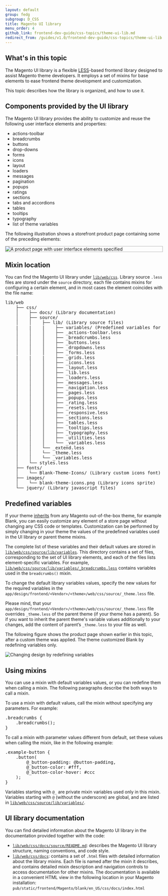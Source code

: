 ```yaml
---
layout: default
group: fedg
subgroup: D_CSS
title: Magento UI library
menu_order: 4
github_link: frontend-dev-guide/css-topics/theme-ui-lib.md
redirect_from: /guides/v1.0/frontend-dev-guide/css-topics/theme-ui-lib.html
---
```


<h2 id="fedg_using-ui-lib_overview">What's in this topic</h2>

The Magento UI library is a flexible <a href="http://lesscss.org/" target="_blank">LESS</a>-based frontend library designed to assist Magento theme developers. It employs a set of mixins for base elements to ease frontend theme development and customization. 

This topic describes how the library is organized, and how to use it. 

<h2 id="library_elements">Components provided by the UI library</h2>
The Magento UI library provides the ability to customize and reuse the following user interface elements and properties:

*	actions-toolbar
*	breadcrumbs
*	buttons
*	drop-downs
*	forms
*	icons
*	layout
*	loaders
*	messages
*	pagination
*	popups
*	ratings
*	sections
*	tabs and accordions
*	tables
*	tooltips
*	typography
*	list of theme variables

The following illustration shows a storefront product page containing some of the preceding elements:

<div style="border: 1px solid #ABABAB">
<img src="{{ site.baseurl }}common/images/ui_lib1.png" alt="A product page with user interface elements specified">
</div>

<h2 id="fedg_using-ui-lib_mixins">Mixin location</h2>

 You can find the Magento UI library under <a href="{{site.mage2000url}}lib/web/css" target="_blank"><code>lib/web/css</code></a>. Library source `.less` files are stored under the `source` directory, each file contains mixins for configuring a certain element, and in most cases the element coincides with the file name:

<pre>lib/web
    ├── css/
    │    ├── docs/ (Library documentation)
    │    ├── source/
    │    │    ├── lib/ (Library source files)
    |    |    |    ├── variables/ (Predefined variables for each mixin)
    │    │    │    ├── _actions-toolbar.less
    │    │    │    ├── _breadcrumbs.less
    │    │    │    ├── _buttons.less
    │    │    │    ├── _dropdowns.less
    │    │    │    ├── _forms.less
    |    |    |    ├── _grids.less
    │    │    │    ├── _icons.less
    │    │    │    ├── _layout.less
    │    │    │    ├── _lib.less
    │    │    │    ├── _loaders.less
    │    │    │    ├── _messages.less
    │    │    │    ├── _navigation.less
    │    │    │    ├── _pages.less
    │    │    │    ├── _popups.less
    │    │    │    ├── _rating.less
    │    │    │    ├── _resets.less
    │    │    │    ├── _responsive.less
    │    │    │    ├── _sections.less
    │    │    │    ├── _tables.less
    │    │    │    ├── _tooltips.less
    │    │    │    ├── _typography.less
    │    │    │    ├── _utilities.less
    │    │    │    └── _variables.less
    │    │    └── _extend.less
    │    │    └── _theme.less
    │    │    └── _variables.less
    │    └── styles.less
    ├── fonts/
    │    └── Blank-Theme-Icons/ (Library custom icons font)
    ├── images/
    │    └── blank-theme-icons.png (Library icons sprite)
    └── jquery/ (Library javascript files)</pre>


<h2 id="fedg_using-ui-lib_predef-vars">Predefined variables</h2>

If your theme <a href="{{site.gdeurl}}frontend-dev-guide/themes/theme-inherit.html" target="_blank">inherits</a> from any Magento out-of-the-box theme, for example Blank, you can easily customize any element of a store page without changing any CSS code or templates. Customization can be performed by simply changing in your theme the values of the predefined variables used in the UI library or parent theme mixins.

The complete list of these variables and their default values are stored in <a href="{{site.mage2000url}}lib/web/css/source/lib/variables" target="_blank"><code>lib/web/css/source/lib/variables</code></a>. This directory contains a set of files, corresponding to the set of UI library elements, and each of the files lists element-specific variables. For example, <a href="{{site.mage2000url}}lib/web/css/source/lib/variables/_breadcrumbs.less" target="_blank"><code>lib/web/css/source/lib/variables/_breadcrumbs.less</code></a> contains variables used in the `breadcrumbs()` mixin.

To change the default library variables values, specify the new values for the required variables in the <code>app/design/frontend/&lt;Vendor&gt;/&lt;theme&gt;/web/css/source/_theme.less</code> file.

<div class="bs-callout bs-callout-info" id="info">
<p>Please mind, that your <code>app/design/frontend/&lt;Vendor&gt;/&lt;theme&gt;/web/css/source/_theme.less</code> file overrides <code>_theme.less</code> of the parent theme (if your theme has a parent). So if you want to inherit the parent theme's variable values additionally to your changes, add the content of parent’s <code>_theme.less</code> to your file as well.</p>
</div>

The following figure shows the product page shown earlier in this topic, after a custom theme was applied. The theme customized Blank by redefining variables only.

<img src="{{site.baseurl}}common/images/ui_lib2.png" alt="Changing design by redefining variables">


<h2 id="fedg_using-ui-lib_customize">Using mixins</h2>

You can use a mixin with default variables values, or you can redefine them when calling a mixin. The following paragraphs describe the both ways to call a mixin.

To use a mixin with default values, call the mixin without specifying any parameters. For example:

<pre>.breadcrumbs {
    .breadcrumbs();
}</pre>

To call a mixin with parameter values different from default, set these values when calling the mixin, like in the following example:

<pre>.example-button {
    .button(
        @_button-padding: @button-padding,
        @_button-color: #fff,
        @_button-color-hover: #ccc
    );
}</pre>

Variables starting with `@_` are private mixin variables used only in this mixin. Variables starting with `@` (without the underscore) are global, and are listed in <a href="{{site.mage2000url}}lib/web/css/source/lib/variables" target="_blank"><code>lib/web/css/source/lib/variables/</code></a>.

<h2 id="docs">UI library documentation</h2>

You can find detailed information about the Magento UI library in the documentation provided together with the code:

* <a href="{{ site.mage2000url }}lib/web/css/docs/source/README.md" target="_blank"><code>lib/web/css/docs/source/README.md</code></a>: describes the Magento UI library structure, naming conventions, and code style.
* <a href="{{ site.mage2000url }}lib/web/css/docs" target="_blank"><code>lib/web/css/docs</code></a>: contains a set of `.html` files with detailed information about the library mixins. Each file is named after the mixin it describes, and contains detailed mixin description and navigation controls to access documentation for other mixins. The documentation is available in a convenient HTML view in the following location in your Magento installation: <code>pub/static/frontend/Magento/blank/en_US/css/docs/index.html</code>